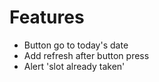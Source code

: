 # Features

* Button go to today's date
* Add refresh after button press
* Alert 'slot already taken'